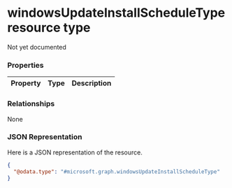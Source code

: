 ﻿# windowsUpdateInstallScheduleType resource type

Not yet documented
### Properties
|Property|Type|Description|
|---|---|---|

### Relationships
None
### JSON Representation
Here is a JSON representation of the resource.
<!-- {
  "blockType": "resource",
  "keyProperty": "id",
  "@odata.type": "microsoft.graph.windowsUpdateInstallScheduleType"
}
-->
```json
{
  "@odata.type": "#microsoft.graph.windowsUpdateInstallScheduleType"
}
```


